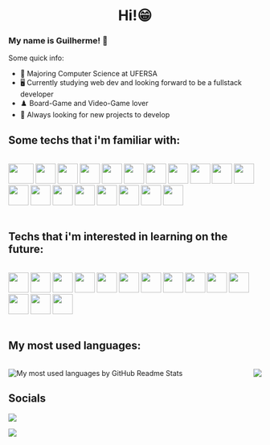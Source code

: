 <h1 align="center">
  Hi!😁
</h1>

### My name is Guilherme! 🙂

Some quick info:

- 📖 Majoring Computer Science at UFERSA
- 🖥️ Currently studying web dev and looking forward to be a fullstack developer
- ♟️ Board-Game and Video-Game lover
- 🤯 Always looking for new projects to develop

## Some techs that i'm familiar with:

<div style="display: inline_block"><br>
<img src="https://cdn.jsdelivr.net/gh/devicons/devicon/icons/linux/linux-original.svg" height="40" width="50"/>
<img src="https://cdn.jsdelivr.net/gh/devicons/devicon/icons/javascript/javascript-original.svg" height="40" width="40"/>
<img src="https://cdn.jsdelivr.net/gh/devicons/devicon/icons/typescript/typescript-original.svg" height="40" width="40"/>
<img src="https://cdn.jsdelivr.net/gh/devicons/devicon/icons/html5/html5-original.svg" height="40" width="40" />
<img src="https://cdn.jsdelivr.net/gh/devicons/devicon/icons/css3/css3-original.svg" height="40" width="40" />
<img src="https://cdn.jsdelivr.net/gh/devicons/devicon/icons/tailwindcss/tailwindcss-plain.svg" height="40" width="40"/>
<img src="https://cdn.jsdelivr.net/gh/devicons/devicon/icons/react/react-original.svg" height="40" width="40"/>
<img src="https://cdn.jsdelivr.net/gh/devicons/devicon/icons/nextjs/nextjs-original.svg" height="40" width="40" />
<img src="https://cdn.jsdelivr.net/gh/devicons/devicon/icons/express/express-original.svg" height="40" width="40"/>
<img src="https://cdn.jsdelivr.net/gh/devicons/devicon/icons/nodejs/nodejs-original.svg" height="40" width="40"/>
<img src="https://cdn.jsdelivr.net/gh/devicons/devicon/icons/spring/spring-original.svg" height="40" width="40"/>
<img src="https://cdn.jsdelivr.net/gh/devicons/devicon/icons/discordjs/discordjs-original.svg" height="40" width="40"/>
<img src="https://cdn.jsdelivr.net/gh/devicons/devicon/icons/cplusplus/cplusplus-original.svg" height="40" width="40"/>
<img src="https://cdn.jsdelivr.net/gh/devicons/devicon/icons/java/java-original.svg" height="40" width="40"/>
<img src="https://cdn.jsdelivr.net/gh/devicons/devicon/icons/postgresql/postgresql-original.svg" height="40" width="40"/>
<img src="https://cdn.jsdelivr.net/gh/devicons/devicon/icons/elm/elm-original.svg" height="40" width="40" />
<img src="https://cdn.jsdelivr.net/gh/devicons/devicon/icons/python/python-original.svg" height="40" width="40" />
<img src="https://cdn.jsdelivr.net/gh/devicons/devicon/icons/figma/figma-original.svg" height="40" width="40"/>
<img src="https://cdn.jsdelivr.net/gh/devicons/devicon/icons/bootstrap/bootstrap-original.svg" height="40" width="40" />
          
          

</div>
<br>

## Techs that i'm interested in learning on the future:

<div style="display: inline_block"><br>
<img src="https://cdn.jsdelivr.net/gh/devicons/devicon/icons/docker/docker-original.svg" height="40" width="40"/>
<img src="https://cdn.jsdelivr.net/gh/devicons/devicon/icons/socketio/socketio-original.svg" height="40" width="40" />
<img src="https://cdn.jsdelivr.net/gh/devicons/devicon/icons/django/django-plain.svg" height="40" width="40"/>
<img src="https://cdn.jsdelivr.net/gh/devicons/devicon/icons/dart/dart-original.svg" height="40" width="40"/>
<img src="https://cdn.jsdelivr.net/gh/devicons/devicon/icons/flutter/flutter-original.svg" height="40" width="40"/>
<img src="https://cdn.jsdelivr.net/gh/devicons/devicon/icons/lua/lua-original.svg" height="40" width="40"/>
<img src="https://cdn.jsdelivr.net/gh/devicons/devicon/icons/mongodb/mongodb-original.svg" height="40" width="40"/>
<img src="https://cdn.jsdelivr.net/gh/devicons/devicon/icons/rails/rails-original-wordmark.svg" height="40" width="40"/>
<img src="https://cdn.jsdelivr.net/gh/devicons/devicon/icons/ruby/ruby-original.svg" height="40" width="40"/>
<img src="https://cdn.jsdelivr.net/gh/devicons/devicon/icons/rust/rust-plain.svg" height="40" width="40"/>
<img src="https://cdn.jsdelivr.net/gh/devicons/devicon/icons/amazonwebservices/amazonwebservices-original.svg" height="40" width="40" />
<img src="https://cdn.jsdelivr.net/gh/devicons/devicon/icons/denojs/denojs-original.svg" height="40" width="40" />
<img src="https://cdn.jsdelivr.net/gh/devicons/devicon/icons/elixir/elixir-original.svg" height="40" width="40" />
<img src="https://cdn.jsdelivr.net/gh/devicons/devicon/icons/go/go-original.svg" height="40" width="40" />
          
          

</div>
<br>

## My most used languages:

<br>
<img align="right" src="https://user-images.githubusercontent.com/62029246/201469294-551ab571-1ffd-4192-845d-11411666146b.gif">

<img alt="My most used languages by GitHub Readme Stats" src="https://github-readme-stats.vercel.app/api/top-langs/?username=guilermmm&langs_count=10&theme=dracula&layout=compact" />
<br>

## Socials

<div style="display: inline_block">
<a href="mailto:guilherme.r.a.melo@gmail.com"><img src="https://img.shields.io/badge/Gmail-D14836?style=for-the-badge&logo=gmail&logoColor=white"/></a>

<a href="https://www.linkedin.com/in/guilhermeric/"><img src="https://img.shields.io/badge/LinkedIn-0077B5?style=for-the-badge&logo=linkedin&logoColor=white"></a>
</div>
